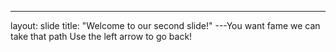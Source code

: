 ---
layout: slide
title: "Welcome to our second slide!"
---You want fame we can take that path
Use the left arrow to go back!

